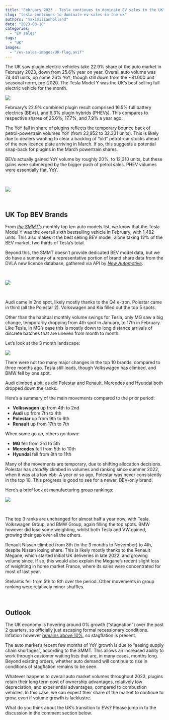 ```yaml
---
title: "February 2023 - Tesla continues to dominate EV sales in the UK"
slug: "tesla-continues-to-dominate-ev-sales-in-the-uk"
authors: "maximilianholland"
date: "2023-03-10"
categories:
  - "EV sales"
tags:
  - "UK"
images:
  - "/ev-sales-images/UK-flag.avif"
---
```


The UK saw plugin electric vehicles take 22.9% share of the auto market in February 2023, down from 25.6% year on year. Overall auto volume was 74,441 units, up some 26% YoY, though still down from the ~81.000 unit seasonal norm, pre-2020. The Tesla Model Y was the UK’s best selling full electric vehicle for the month.

![](ev-sales-images/2023-02-UK-Passenger-Auto-Registrations.avif)

February’s 22.9% combined plugin result comprised 16.5% full battery electrics (BEVs), and 6.3% plugin hybrids (PHEVs). This compares to respective shares of 25.6%, 17.7%, and 7.9% a year ago.

The YoY fall in share of plugins reflects the temporary bounce back of petrol-powertrain volumes YoY (from 23,952 to 32.331 units). This is likely due to dealers wanting to clear a backlog of “old” petrol-car stocks ahead of the new licence plate arriving in March. If so, this suggests a potential snap-back for plugins in the March powertrain shares.

BEVs actually gained YoY volume by roughly 20%, to 12,310 units, but these gains were submerged by the bigger push of petrol sales. PHEV volumes were essentially flat, YoY.

 

![](ev-sales-images/2023-02-UK-Monthly-Powertrain-Market-Share.avif)

 

## UK Top BEV Brands

From _[the SMMT’s](https://www.smmt.co.uk/2023/03/uk-new-car-market-posts-seventh-straight-month-of-growth/)_ monthly top ten auto models list, we know that the Tesla Model Y was the overall sixth bestselling vehicle in February, with 1,482 units. This also makes it the best selling BEV model, alone taking 12% of the BEV market, two thirds of Tesla’s total.

Beyond this, the SMMT doesn’t provide dedicated BEV model data, but we do have a summary of a representative portion of brand share data from the DVLA new licence database, gathered via API by [_New Automotive_](https://newautomotive.org/).

 

![](ev-sales-images/2023-02-UK-BEV-Brand-_-Est.avif)

 

Audi came in 2nd spot, likely mostly thanks to the Q4 e-tron. Polestar came in third (all the Polestar 2). Volkswagen and Kia filled out the top 5 spots.

Other than the habitual monthly volume swings for Tesla, only MG saw a big change, temporarily dropping from 4th spot in January, to 17th in February. Like Tesla, in MG’s case this is mostly down to long distance arrivals of discrete batches that are uneven from month to month.

Let’s look at the 3 month landscape:

![](ev-sales-images/2023-02-UK-BEV-Brand-_-Est.-Trailing-Qtr-C.avif)

There were not too many major changes in the top 10 brands, compared to three months ago. Tesla still leads, though Volkswagen has climbed, and BMW fell by one spot.

Audi climbed a bit, as did Polestar and Renault. Mercedes and Hyundai both dropped down the ranks.

Here’s a summary of the main movements compared to the prior period:

- **Volkswagen** up from 4th to 2nd
- **Audi** up from 7th to 4th
- **Polestar** up from 9th to 6th
- **Renault** up from 17th to 7th

When some go up, others go down:

- **MG** fell from 3rd to 5th
- **Mercedes** fell from 5th to 10th
- **Hyundai** fell from 8th to 11th

Many of the movements are temporary, due to shifting allocation decisions. Polestar has _steadily_ climbed in volumes and ranking since summer 2022, when it was at a low ebb. A year or so ago, Polestar was never consistently in the top 10. This progress is good to see for a newer, BEV-only brand.

Here’s a brief look at manufacturing group rankings:

![](ev-sales-images/2023-02-UK-BEV-Group-_-Est.-Trailing-Qtr.avif)

 

The top 3 ranks are unchanged for almost half a year now, with Tesla, Volkswagen Group, and BMW Group, again filling the top spots. BMW however did lose some weighting, whilst both Tesla and VW gained, growing their gap over all the others.

Renault Nissan climbed from 8th (in the 3 months to November) to 4th, despite Nissan losing share. This is likely mostly thanks to the Renault Megane, which started initial UK deliveries in late 2022, and growing volume since. If so, this would also explain the Megane’s recent slight loss of weighting in home market France, where its sales were concentrated for most of last year.

Stellantis fell from 5th to 8th over the period. Other movements in group ranking were relatively minor shuffles.

 

## Outlook

The UK economy is hovering around 0% growth (“stagnation”) over the past 2 quarters, so officially just escaping formal recessionary conditions. Inflation however [remains above 10%](https://tradingeconomics.com/united-kingdom/indicators), so stagflation is present.

The auto market’s recent few months of YoY growth is due to “easing supply chain shortages”, according to the SMMT. This allows an increased ability to work through customer waiting lists that are, in many cases, months long. Beyond existing orders, whether auto demand will continue to rise in conditions of stagflation remains to be seen.

Whatever happens to overall auto market volumes throughout 2023, plugins retain their long term cost of ownership advantages, relatively low depreciation, and experiential advantages, compared to combustion vehicles. In this case, we can expect their share of the market to continue to grow, even if volume growth is lacklustre.

What do you think about the UK’s transition to EVs? Please jump in to the discussion in the comment section below.
